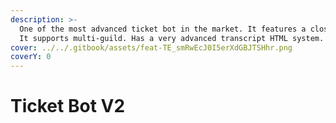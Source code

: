 ```yaml
---
description: >-
  One of the most advanced ticket bot in the market. It features a close system.
  It supports multi-guild. Has a very advanced transcript HTML system.
cover: ../../.gitbook/assets/feat-TE_smRwEcJ0I5erXdGBJTSHhr.png
coverY: 0
---
```


# Ticket Bot V2

